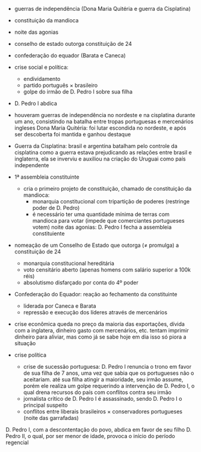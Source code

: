 - guerras de independência (Dona Maria Quitéria e guerra da Cisplatina)
- constituição da mandioca
- noite das agonias
- conselho de estado outorga constituição de 24
- confederação do equador (Barata e Caneca)
- crise social e política:
    - endividamento
    - partido português $\times$ brasileiro
    - golpe do irmão de D. Pedro I sobre sua filha
- D. Pedro I abdica




- houveram guerras de independência no nordeste e na cisplatina durante um ano, consistindo na batalha entre tropas portuguesas e mercenários ingleses
	Dona Maria Quitéria: foi lutar escondida no nordeste, e após ser descoberta foi mantida e ganhou destaque

- Guerra da Cisplatina: brasil e argentina batalham pelo controle da cisplatina
	como a guerra estava prejudicando as relações entre brasil e inglaterra, ela se inverviu e auxiliou na criação do Uruguai como país independente

- 1ª assembleia constituinte
	- cria o primeiro projeto de constituição, chamado de constituição da mandioca:
		- monarquia constitucional com tripartição de poderes (restringe poder de D. Pedro)
		- é necessário ter uma quantidade mínima de terras com mandioca para votar (impede que comerciantes portugueses votem)
	noite das agonias: D. Pedro I fecha a assembleia constituiente

- nomeação de um Conselho de Estado que outorga ($\ne$ promulga) a constituição de 24
	- monarquia constitucional hereditária
	- voto censitário aberto (apenas homens com salário superior a 100k réis)
	- absolutismo disfarçado por conta do 4º poder

- Confederação do Equador: reação ao fechamento da constituinte
	- liderada por Caneca e Barata
	- repressão e execução dos líderes através de mercenários

- crise econômica
	queda no preço da maioria das exportações, dívida com a inglatera, dinheiro gasto com mercenários, etc.
	tentam imprimir dinheiro para aliviar, mas como já se sabe hoje em dia isso só piora a situação
- crise política
	- crise de sucessão portuguesa: D. Pedro I renuncia o trono em favor de sua filha de 7 anos, uma vez que sabia que os portugueses não o aceitariam. até sua filha atingir a maioridade, seu irmão assume, porém ele realiza um golpe requerindo a intervenção de D. Pedro I, o qual drena recursos do país com conflitos contra seu irmão
	- jornalista crítico de D. Pedro I é assassinado, sendo D. Pedro I o principal suspeito
	- conflitos entre liberais brasileiros $\times$ conservadores portugueses (noite das garrafadas)

D. Pedro I, com a descontentação do povo, abdica em favor de seu filho D. Pedro II, o qual, por ser menor de idade, provoca o início do período regencial